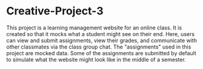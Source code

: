 # Creative-Project-3

This project is a learning management website for an online class. It is created so that it mocks what a student might see on their end. Here, users can view and submit assignments, view their grades, and communicate with other classmates via the class group chat. The "assignments" used in this project are mocked data. Some of the assignments are submitted by default to simulate what the website might look like in the middle of a semester.
